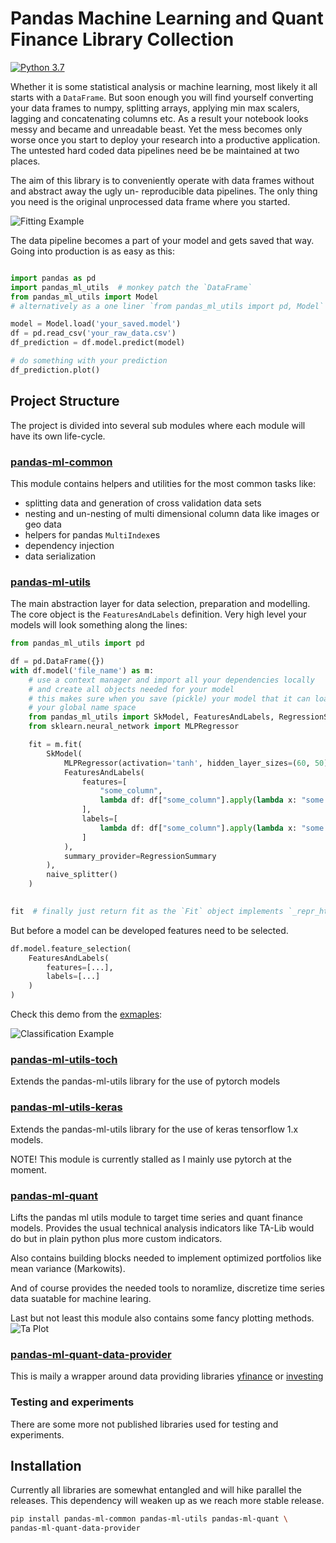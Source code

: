 # Pandas Machine Learning and Quant Finance Library Collection

[![Python
3.7](https://img.shields.io/badge/python-3.7-blue.svg)](https://www.python.org/downloads/release/python-360/)


Whether it is some statistical analysis or machine learning, most likely it all starts with a `DataFrame`.
But soon enough you will find yourself converting your data frames to numpy, splitting arrays, applying min
max scalers, lagging and concatenating columns etc. As a result your notebook looks messy and became and 
unreadable beast. Yet the mess becomes only worse once you start to deploy your research into a productive
application. The untested hard coded data pipelines need be be maintained at two places. 

The aim of this library is to conveniently operate with data frames without and abstract away the ugly un-
reproducible data pipelines. The only thing you need is the original unprocessed data frame where you started.

![Fitting Example](.readme/videos/probabilistic-model-fit.gif)

The data pipeline becomes a part of your model and gets saved that way. Going into production is as easy as this:

```python

import pandas as pd
import pandas_ml_utils  # monkey patch the `DataFrame`
from pandas_ml_utils import Model
# alternatively as a one liner `from pandas_ml_utils import pd, Model` 

model = Model.load('your_saved.model')
df = pd.read_csv('your_raw_data.csv')
df_prediction = df.model.predict(model)

# do something with your prediction
df_prediction.plot()
``` 

## Project Structure
The project is divided into several sub modules where each module will have its own life-cycle.

### [pandas-ml-common](pandas-ml-common/Readme.md)
This module contains helpers and utilities for the most common tasks like:
* splitting data and generation of cross validation data sets
* nesting and un-nesting of multi dimensional column data like images or geo data
* helpers for pandas `MultiIndex`es 
* dependency injection
* data serialization 

### [pandas-ml-utils](pandas-ml-utils/Readme.md)
The main abstraction layer for data selection, preparation and modelling. The core object is the `FeaturesAndLabels` 
definition. Very high level your models will look something along the lines:

```python
from pandas_ml_utils import pd

df = pd.DataFrame({})
with df.model('file_name') as m:
    # use a context manager and import all your dependencies locally 
    # and create all objects needed for your model
    # this makes sure when you save (pickle) your model that it can load conveniently without polluting
    # your global name space   
    from pandas_ml_utils import SkModel, FeaturesAndLabels, RegressionSummary, naive_splitter
    from sklearn.neural_network import MLPRegressor

    fit = m.fit(
        SkModel(
            MLPRegressor(activation='tanh', hidden_layer_sizes=(60, 50), random_state=42, max_iter=2),
            FeaturesAndLabels(
                features=[
                    "some_column",
                    lambda df: df["some_column"].apply(lambda x: "some calculation"),
                ],
                labels=[
                    lambda df: df["some_column"].apply(lambda x: "some calculation")
                ]
            ),
            summary_provider=RegressionSummary
        ),
        naive_splitter()
    )

 
fit  # finally just return fit as the `Fit` object implements `_repr_html_()` which renders a nice report
```

But before a model can be developed features need to be selected. 
```python
df.model.feature_selection(
    FeaturesAndLabels(
        features=[...],
        labels=[...]
    )
)
```

Check this demo from the [exmaples](./pandas-ml-utils/examles/):

![Classification Example](.readme/images/classification.png)

### [pandas-ml-utils-toch](pandas-ml-utils-torch/Readme.md)
Extends the pandas-ml-utils library for the use of pytorch models

### [pandas-ml-utils-keras](pandas-ml-utils-keras/Readme.md)
Extends the pandas-ml-utils library for the use of keras tensorflow 1.x models. 

NOTE! This module is currently stalled as I mainly use pytorch at the moment.  

### [pandas-ml-quant](pandas-ml-quant/Readme.md) 
Lifts the pandas ml utils module to target time series and quant finance models. Provides the usual technical 
analysis indicators like TA-Lib would do but in plain python plus more custom indicators.

Also contains building blocks needed to implement optimized portfolios like mean variance (Markowits).

And of course provides the needed tools to noramlize, discretize time series data suatable for machine learing.
  
Last but not least this module also contains some fancy plotting methods.
![Ta Plot](./.readme/images/sample_plot.png)
 
### [pandas-ml-quant-data-provider](pandas-ml-quant-data-provider/Readme.md) 
This is maily a wrapper around data providing libraries [yfinance](https://github.com/ranaroussi/yfinance) 
or [investing](https://github.com/alvarobartt/investpy)

### Testing and experiments
There are some more not published libraries used for testing and experiments.
  
## Installation
Currently all libraries are somewhat entangled and will hike parallel the releases. This dependency will weaken up
as we reach more stable release. 

```bash
pip install pandas-ml-common pandas-ml-utils pandas-ml-quant \
pandas-ml-quant-data-provider
```

